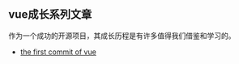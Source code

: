 ## vue成长系列文章

作为一个成功的开源项目，其成长历程是有许多值得我们借鉴和学习的。

* [the first commit of vue](./doc/the-first-commit-of-vue.md)   